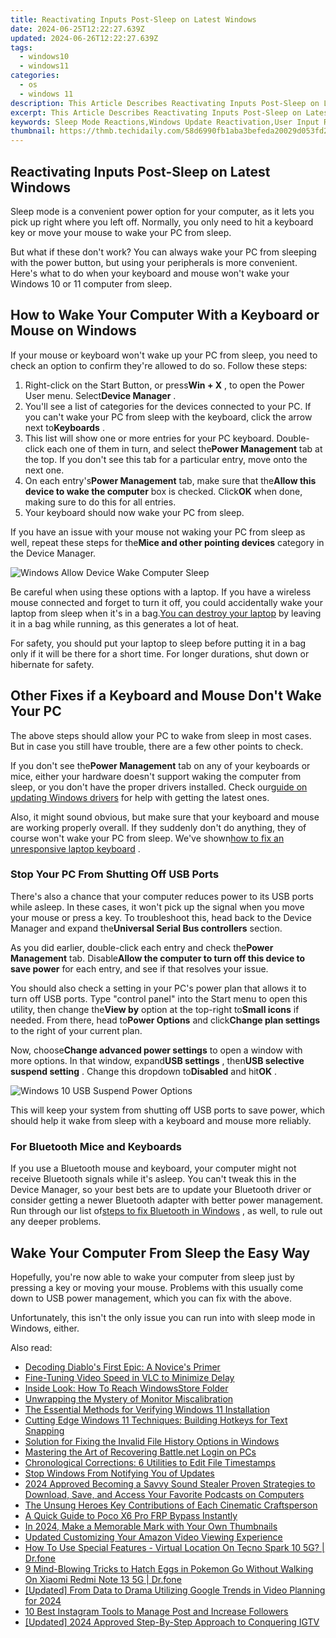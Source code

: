 ```yaml
---
title: Reactivating Inputs Post-Sleep on Latest Windows
date: 2024-06-25T12:22:27.639Z
updated: 2024-06-26T12:22:27.639Z
tags:
  - windows10
  - windows11
categories:
  - os
  - windows 11
description: This Article Describes Reactivating Inputs Post-Sleep on Latest Windows
excerpt: This Article Describes Reactivating Inputs Post-Sleep on Latest Windows
keywords: Sleep Mode Reactions,Windows Update Reactivation,User Input Recovery,Windows Restart Processes,Sleep Cycle Reset,Post-Sleep Login Trigger,Latest Windows Features
thumbnail: https://thmb.techidaily.com/58d6990fb1aba3befeda20029d053fd2dc8e67729321f3227eadd737a516d064.jpg
---
```


## Reactivating Inputs Post-Sleep on Latest Windows

 Sleep mode is a convenient power option for your computer, as it lets you pick up right where you left off. Normally, you only need to hit a keyboard key or move your mouse to wake your PC from sleep.

 But what if these don't work? You can always wake your PC from sleeping with the power button, but using your peripherals is more convenient. Here's what to do when your keyboard and mouse won't wake your Windows 10 or 11 computer from sleep.

## How to Wake Your Computer With a Keyboard or Mouse on Windows

 If your mouse or keyboard won't wake up your PC from sleep, you need to check an option to confirm they're allowed to do so. Follow these steps:

1. Right-click on the Start Button, or press**Win + X** , to open the Power User menu. Select**Device Manager** .
2. You'll see a list of categories for the devices connected to your PC. If you can't wake your PC from sleep with the keyboard, click the arrow next to**Keyboards** .
3. This list will show one or more entries for your PC keyboard. Double-click each one of them in turn, and select the**Power Management** tab at the top. If you don't see this tab for a particular entry, move onto the next one.
4. On each entry's**Power Management** tab, make sure that the**Allow this device to wake the computer** box is checked. Click**OK** when done, making sure to do this for all entries.
5. Your keyboard should now wake your PC from sleep.

 If you have an issue with your mouse not waking your PC from sleep as well, repeat these steps for the**Mice and other pointing devices** category in the Device Manager.

![Windows Allow Device Wake Computer Sleep](https://static1.makeuseofimages.com/wordpress/wp-content/uploads/2021/05/Windows-Allow-Device-Wake-Computer-Sleep.png)

 Be careful when using these options with a laptop. If you have a wireless mouse connected and forget to turn it off, you could accidentally wake your laptop from sleep when it's in a bag.[You can destroy your laptop](https://www.makeuseof.com/tag/5-ways-utterly-destroy-laptop-slowly-surely/) by leaving it in a bag while running, as this generates a lot of heat.

 For safety, you should put your laptop to sleep before putting it in a bag only if it will be there for a short time. For longer durations, shut down or hibernate for safety.

## Other Fixes if a Keyboard and Mouse Don't Wake Your PC

 The above steps should allow your PC to wake from sleep in most cases. But in case you still have trouble, there are a few other points to check.

 If you don't see the**Power Management** tab on any of your keyboards or mice, either your hardware doesn't support waking the computer from sleep, or you don't have the proper drivers installed. Check our[guide on updating Windows drivers](https://www.makeuseof.com/tag/find-replace-outdated-windows-drivers/) for help with getting the latest ones.

 Also, it might sound obvious, but make sure that your keyboard and mouse are working properly overall. If they suddenly don't do anything, they of course won't wake your PC from sleep. We've shown[how to fix an unresponsive laptop keyboard](https://www.makeuseof.com/tag/laptop-keyboard-not-working/) .

### Stop Your PC From Shutting Off USB Ports

 There's also a chance that your computer reduces power to its USB ports while asleep. In these cases, it won't pick up the signal when you move your mouse or press a key. To troubleshoot this, head back to the Device Manager and expand the**Universal Serial Bus controllers** section.

 As you did earlier, double-click each entry and check the**Power Management** tab. Disable**Allow the computer to turn off this device to save power** for each entry, and see if that resolves your issue.

 You should also check a setting in your PC's power plan that allows it to turn off USB ports. Type "control panel" into the Start menu to open this utility, then change the**View by** option at the top-right to**Small icons** if needed. From there, head to**Power Options** and click**Change plan settings** to the right of your current plan.

 Now, choose**Change advanced power settings** to open a window with more options. In that window, expand**USB settings** , then**USB selective suspend setting** . Change this dropdown to**Disabled** and hit**OK** .

![Windows 10 USB Suspend Power Options](https://static1.makeuseofimages.com/wordpress/wp-content/uploads/2021/05/Windows-10-USB-Suspend-Power-Options.png)

 This will keep your system from shutting off USB ports to save power, which should help it wake from sleep with a keyboard and mouse more reliably.

### For Bluetooth Mice and Keyboards

 If you use a Bluetooth mouse and keyboard, your computer might not receive Bluetooth signals while it's asleep. You can't tweak this in the Device Manager, so your best bets are to update your Bluetooth driver or consider getting a newer Bluetooth adapter with better power management. Run through our list of[steps to fix Bluetooth in Windows](https://www.makeuseof.com/tag/bluetooth-not-working-windows-10/) , as well, to rule out any deeper problems.

## Wake Your Computer From Sleep the Easy Way

 Hopefully, you're now able to wake your computer from sleep just by pressing a key or moving your mouse. Problems with this usually come down to USB power management, which you can fix with the above.

 Unfortunately, this isn't the only issue you can run into with sleep mode in Windows, either.


<ins class="adsbygoogle"
     style="display:block"
     data-ad-format="autorelaxed"
     data-ad-client="ca-pub-7571918770474297"
     data-ad-slot="1223367746"></ins>



<ins class="adsbygoogle"
     style="display:block"
     data-ad-client="ca-pub-7571918770474297"
     data-ad-slot="8358498916"
     data-ad-format="auto"
     data-full-width-responsive="true"></ins>

<span class="atpl-alsoreadstyle">Also read:</span>
<div><ul>
<li><a href="https://windows11.techidaily.com/decoding-diablos-first-epic-a-novices-primer/"><u>Decoding Diablo's First Epic: A Novice's Primer</u></a></li>
<li><a href="https://windows11.techidaily.com/fine-tuning-video-speed-in-vlc-to-minimize-delay/"><u>Fine-Tuning Video Speed in VLC to Minimize Delay</u></a></li>
<li><a href="https://windows11.techidaily.com/inside-look-how-to-reach-windowsstore-folder/"><u>Inside Look: How To Reach WindowsStore Folder</u></a></li>
<li><a href="https://windows11.techidaily.com/unwrapping-the-mystery-of-monitor-miscalibration/"><u>Unwrapping the Mystery of Monitor Miscalibration</u></a></li>
<li><a href="https://windows11.techidaily.com/the-essential-methods-for-verifying-windows-11-installation/"><u>The Essential Methods for Verifying Windows 11 Installation</u></a></li>
<li><a href="https://windows11.techidaily.com/cutting-edge-windows-11-techniques-building-hotkeys-for-text-snapping/"><u>Cutting Edge Windows 11 Techniques: Building Hotkeys for Text Snapping</u></a></li>
<li><a href="https://windows11.techidaily.com/solution-for-fixing-the-invalid-file-history-options-in-windows/"><u>Solution for Fixing the Invalid File History Options in Windows</u></a></li>
<li><a href="https://windows11.techidaily.com/mastering-the-art-of-recovering-battlenet-login-on-pcs/"><u>Mastering the Art of Recovering Battle.net Login on PCs</u></a></li>
<li><a href="https://windows11.techidaily.com/chronological-corrections-6-utilities-to-edit-file-timestamps/"><u>Chronological Corrections: 6 Utilities to Edit File Timestamps</u></a></li>
<li><a href="https://windows11.techidaily.com/stop-windows-from-notifying-you-of-updates/"><u>Stop Windows From Notifying You of Updates</u></a></li>
<li><a href="https://audio-shaping.techidaily.com/2024-approved-becoming-a-savvy-sound-stealer-proven-strategies-to-download-save-and-access-your-favorite-podcasts-on-computers/"><u>2024 Approved Becoming a Savvy Sound Stealer Proven Strategies to Download, Save, and Access Your Favorite Podcasts on Computers</u></a></li>
<li><a href="https://audio-editing.techidaily.com/the-unsung-heroes-key-contributions-of-each-cinematic-craftsperson/"><u>The Unsung Heroes Key Contributions of Each Cinematic Craftsperson</u></a></li>
<li><a href="https://android-frp.techidaily.com/a-quick-guide-to-poco-x6-pro-frp-bypass-instantly-by-drfone-android/"><u>A Quick Guide to Poco X6 Pro FRP Bypass Instantly</u></a></li>
<li><a href="https://youtube-help.techidaily.com/in-2024-make-a-memorable-mark-with-your-own-thumbnails/"><u>In 2024, Make a Memorable Mark with Your Own Thumbnails</u></a></li>
<li><a href="https://video-ai-editor.techidaily.com/updated-customizing-your-amazon-video-viewing-experience/"><u>Updated Customizing Your Amazon Video Viewing Experience</u></a></li>
<li><a href="https://change-location.techidaily.com/how-to-use-special-features-virtual-location-on-tecno-spark-10-5g-drfone-by-drfone-virtual-android/"><u>How To Use Special Features - Virtual Location On Tecno Spark 10 5G? | Dr.fone</u></a></li>
<li><a href="https://android-pokemon-go.techidaily.com/9-mind-blowing-tricks-to-hatch-eggs-in-pokemon-go-without-walking-on-xiaomi-redmi-note-13-5g-drfone-by-drfone-virtual-android/"><u>9 Mind-Blowing Tricks to Hatch Eggs in Pokemon Go Without Walking On Xiaomi Redmi Note 13 5G | Dr.fone</u></a></li>
<li><a href="https://eaxpv-info.techidaily.com/updated-from-data-to-drama-utilizing-google-trends-in-video-planning-for-2024/"><u>[Updated] From Data to Drama  Utilizing Google Trends in Video Planning for 2024</u></a></li>
<li><a href="https://instagram-clips.techidaily.com/10-best-instagram-tools-to-manage-post-and-increase-followers/"><u>10 Best Instagram Tools to Manage Post and Increase Followers</u></a></li>
<li><a href="https://instagram-clips.techidaily.com/updated-2024-approved-step-by-step-approach-to-conquering-igtv/"><u>[Updated] 2024 Approved  Step-By-Step Approach to Conquering IGTV</u></a></li>
</ul></div>
